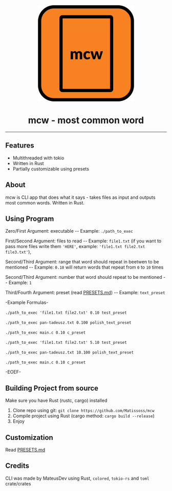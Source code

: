<div align=center>
    <img src="logo.svg">
    <h1>mcw - most common word</h1>
</div>

---

## Features

- Multithreaded with tokio
- Written in Rust
- Partially customizable using presets

## About

mcw is CLI app that does what it says - takes files as input and outputs most common words. Written in Rust.

## Using Program

Zero/First Argument: executable -- Example: `./path_to_exec`

First/Second Argument: files to read -- Example: `file1.txt` (if you want to pass more files write them `'HERE'`, example: `'file1.txt file2.txt file3.txt'`),

Second/Third Argument: range that word should repeat in beetwen to be mentioned -- Example: `0.10` will return words that repeat from `0` to `10` times

Second/Third Argument: number that word should repeat to be mentioned -- Example: `1`

Third/Fourth Argument: preset (read [PRESETS.md](PRESETS.md)) -- Example: `text_preset`

-Example Formulas-

`./path_to_exec 'file1.txt file2.txt' 0.10 test_preset`

`./path_to_exec pan-tadeusz.txt 0.100 polish_text_preset`

`./path_to_exec main.c 0.10 c_preset`

`./path_to_exec 'file1.txt file2.txt' 5.10 test_preset`

`./path_to_exec pan-tadeusz.txt 10.100 polish_text_preset`

`./path_to_exec main.c 0.10 c_preset`

-EOEF-

## Building Project from source

Make sure you have Rust (rustc, cargo) installed

1. Clone repo using git: `git clone https://github.com/Matissoss/mcw`
2. Compile project using Rust (cargo method: `cargo build --release`)
3. Enjoy

## Customization

Read [PRESETS.md](PRESETS.md)

## Credits

CLI was made by MateusDev using Rust, `colored`, `tokio-rs` and `toml` crate/crates
